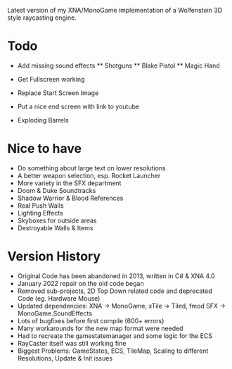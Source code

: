 Latest version of my XNA/MonoGame implementation of a Wolfenstein 3D style
raycasting engine.

# Todo
 * Add missing sound effects
 ** Shotguns
 ** Blake Pistol
 ** Magic Hand
 
 * Get Fullscreen working

 * Replace Start Screen Image
 * Put a nice end screen with link to youtube
 
 * Exploding Barrels

# Nice to have
 * Do something about large text on lower resolutions
 * A better weapon selection, esp. Rocket Launcher
 * More variety in the SFX department
 * Doom & Duke Soundtracks
 * Shadow Warrior & Blood References
 * Real Push Walls
 * Lighting Effects
 * Skyboxes for outside areas
 * Destroyable Walls & Items


# Version History
 * Original Code has been abandoned in 2013, written in C# & XNA 4.0
 * January 2022 repair on the old code began
 * Removed sub-projects, 2D Top Down related code and deprecated Code (eg. Hardware Mouse)
 * Updated dependencies: XNA -> MonoGame, xTile -> Tiled, fmod SFX -> MonoGame.SoundEffects
 * Lots of bugfixes before first compile (600+ errors)
 * Many workarounds for the new map format were needed
 * Had to recreate the gamestatemanager and some logic for the ECS
 * RayCaster itself was still working fine
 * Biggest Problems: GameStates, ECS, TileMap, Scaling to different Resolutions, Update & Init issues
